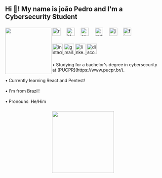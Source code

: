 <h2 align="left">Hi 👋! My name is joão Pedro and I'm a Cybersecurity Student</h2>

###

<img align="left" height="150" src="https://i.imgflip.com/65efzo.gif"  />

###

<div align="left">
  <img src="https://cdn.jsdelivr.net/gh/devicons/devicon/icons/react/react-original.svg" height="26" alt="react logo"  />
  <img width="12" />
  <img src="https://cdn.jsdelivr.net/gh/devicons/devicon/icons/html5/html5-original.svg" height="26" alt="html5 logo"  />
  <img width="12" />
  <img src="https://cdn.jsdelivr.net/gh/devicons/devicon/icons/css3/css3-original.svg" height="26" alt="css3 logo"  />
  <img width="12" />
  <img src="https://cdn.jsdelivr.net/gh/devicons/devicon/icons/python/python-original.svg" height="26" alt="python logo"  />
  <img width="12" />
  <img src="https://cdn.jsdelivr.net/gh/devicons/devicon/icons/javascript/javascript-original.svg" height="26" alt="javascript logo"  />
  <img width="12" />
  <img src="https://cdn.jsdelivr.net/gh/devicons/devicon/icons/firebase/firebase-plain.svg" height="26" alt="firebase logo"  />
</div>

###

<div align="left">
  <a href="https://www.instagram.com/jotape.moreira_/" target="_blank">
    <img src="https://img.shields.io/static/v1?message=Instagram&logo=instagram&label=&color=E4405F&logoColor=white&labelColor=&style=for-the-badge" height="33" alt="instagram logo"  />
  </a>
  <a href="mailto:jpedrocwv@gmail.com" target="_blank">
    <img src="https://img.shields.io/static/v1?message=Gmail&logo=gmail&label=&color=D14836&logoColor=white&labelColor=&style=for-the-badge" height="33" alt="gmail logo"  />
  </a>
  <a href="https://www.linkedin.com/in/joaopedro-moreira/" target="_blank">
    <img src="https://img.shields.io/static/v1?message=LinkedIn&logo=linkedin&label=&color=0077B5&logoColor=white&labelColor=&style=for-the-badge" height="33" alt="linkedin logo"  />
  </a>
  <img src="https://img.shields.io/static/v1?message=Discord&logo=discord&label=sensew&color=7289DA&logoColor=white&labelColor=&style=for-the-badge" height="33" alt="discord logo"  />
</div>

###

<p align="left">•  Studying for a bachelor's degree in cybersecurity at [PUCPR](https://www.pucpr.br/).<br><br>•  Currently learning React and Pentest! <br><br>• I'm from Brazil!<br><br>• Pronouns: He/Him</p>

###

<div align="center">
  <img height="200" src="https://imgur.com/a/nY4J1YA.png"  />
</div>

###
